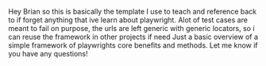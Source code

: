 Hey Brian so this is basically the template I use to teach and reference back to if forget anything that ive learn about playwright.
Alot of test cases are meant to fail on purpose, the urls are left generic with generic locators, so i can reuse the framework in other projects if need
Just a basic overview of a simple framework of playwrights core benefits and methods.
Let me know if you have any questions!
